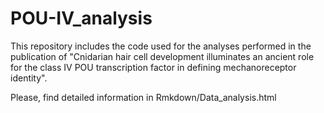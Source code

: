 # POU-IV_analysis
This repository includes the code used for the analyses performed in the publication of "Cnidarian hair cell development illuminates an ancient role for the class IV POU transcription factor in defining mechanoreceptor identity".

Please, find detailed information in Rmkdown/Data_analysis.html
